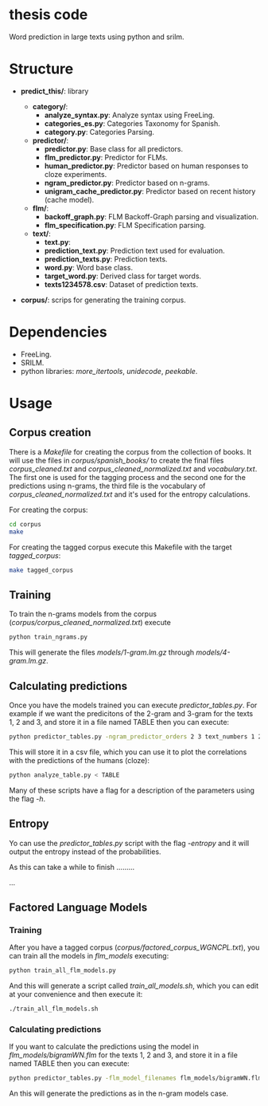 # thesis code

Word prediction in large texts using python and srilm.

# Structure

- **predict_this/**: library
  - **category/**:
  	- **analyze_syntax.py**: Analyze syntax using FreeLing.
  	- **categories_es.py**: Categories Taxonomy for Spanish.
  	- **category.py**: Categories Parsing.
  - **predictor/**:
    - **predictor.py**: Base class for all predictors.
    - **flm_predictor.py**: Predictor for FLMs.
    - **human_predictor.py**: Predictor based on human responses to cloze experiments.
    - **ngram_predictor.py**: Predictor based on n-grams.
    - **unigram_cache_predictor.py**: Predictor based on recent history (cache model).
  - **flm/**:
    - **backoff_graph.py**: FLM Backoff-Graph parsing and visualization.
  	- **flm_specification.py**: FLM Specification parsing.
  - **text/**:
  	- **text.py**: 
  	- **prediction_text.py**: Prediction text used for evaluation.
  	- **prediction_texts.py**: Prediction texts.
  	- **word.py**: Word base class.
  	- **target_word.py**: Derived class for target words.
  	- **texts1234578.csv**: Dataset of prediction texts.

- **corpus/**: scrips for generating the training corpus.

# Dependencies

- FreeLing.
- SRILM.
- python libraries: *more_itertools*, *unidecode*, *peekable*.

# Usage

## Corpus creation

There is a *Makefile* for creating the corpus from the collection of books. It will use the files in *corpus/spanish_books/* to create the final files *corpus_cleaned.txt* and *corpus_cleaned_normalized.txt* and *vocabulary.txt*. The first one is used for the tagging process and the second one for the predictions using n-grams, the third file is the vocabulary of *corpus_cleaned_normalized.txt* and it's used for the entropy calculations.

For creating the corpus:
```bash
cd corpus
make
```

For creating the tagged corpus execute this Makefile with the target *tagged_corpus*: 
```bash
make tagged_corpus
```

## Training

To train the n-grams models from the corpus (*corpus/corpus_cleaned_normalized.txt*) execute

```bash
python train_ngrams.py
```

This will generate the files *models/1-gram.lm.gz* through *models/4-gram.lm.gz*.

## Calculating predictions

Once you have the models trained you can execute *predictor_tables.py*. For example if we want the predicitons of the 2-gram and 3-gram for the texts 1, 2 and 3, and store it in a file named TABLE then you can execute:

```bash
python predictor_tables.py -ngram_predictor_orders 2 3 text_numbers 1 2 3 > TABLE
```

This will store it in a csv file, which you can use it to plot the correlations with the predictions of the humans (cloze):

```bash
python analyze_table.py < TABLE
```

Many of these scripts have a flag for a description of the parameters using the flag *-h*.

## Entropy

Yo can use the *predictor_tables.py* script with the flag *-entropy* and it will output the entropy instead of the probabilities.

As this can take a while to finish .........

...

## Factored Language Models

### Training

After you have a tagged corpus (*corpus/factored_corpus_WGNCPL.txt*), you can train all the models in *flm_models* executing:

```bash
python train_all_flm_models.py
```

And this will generate a script called *train_all_models.sh*, which you can edit at your convenience and then execute it:

```bash
./train_all_flm_models.sh
```

### Calculating predictions

If you want to calculate the predictions using the model in *flm_models/bigramWN.flm* for the texts 1, 2 and 3, and store it in a file named TABLE then you can execute:

```bash
python predictor_tables.py -flm_model_filenames flm_models/bigramWN.flm text_numbers 1 2 3 > TABLE
```

An this will generate the predictions as in the n-gram models case.
